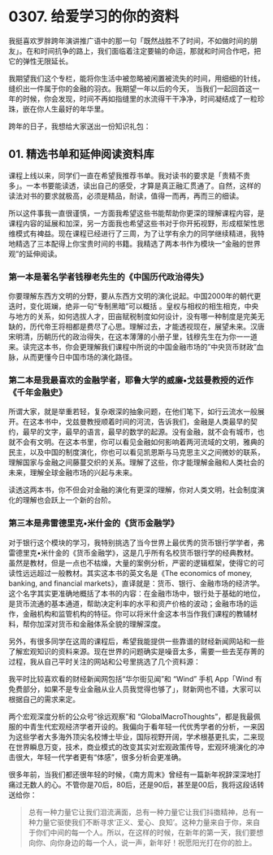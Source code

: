 # 0307. 给爱学习的你的资料

我挺喜欢罗胖跨年演讲推广语中的那一句「既然战胜不了时间，不如做时间的朋友」。在和时间抗争的路上，我们面临着注定要输的命运，那就和时间合作吧，把它的弹性无限延长。

我期望我们这个专栏，能将你生活中被忽略被闲置被流失的时间，用细细的针线，缝织出一件属于你的金融的羽衣。我期望一年以后的今天， 当我们一起回首这一年的时候，你会发现，时间不再如指缝里的水流得干干净净，时间凝结成了一粒珍珠，嵌在你人生最好的年华里。

跨年的日子，我想给大家送出一份知识礼包： 

## 01. 精选书单和延伸阅读资料库

课程上线以来，同学们一直在希望我推荐书单。我对读书的要求是「贵精不贵多」。一本书要能读透，读出自己的感受，才算是真正融汇贯通了。自然，这样的读法对书的要求就极高，必须是精品，耐读，值得一而再，再而三的细读。

所以这件事我一直很谨慎，一方面我希望这些书能帮助你更深的理解课程内容，是课程内容的延展和加深，另一方面我也希望这些书对于你开拓视野，形成框架性思维模式有裨益。现在课程已经进行了三周，为了让学有余力的同学继续精进，我特地精选了三本配得上你宝贵时间的书籍。我精选了两本书作为模块一“金融的世界观”的延伸阅读。

### 第一本是著名学者钱穆老先生的《中国历代政治得失》

你要理解东西方文明的分野，要从东西方文明的演化说起。中国2000年的朝代更迭时，变化斑斓，绝非一句“专制黑暗”可以概括 。皇权与相权的相生相克，中央与地方的关系，如何选拔人才，田亩赋税制度如何设计，没有哪一种制度是完美无缺的，历代帝王将相都是费尽了心思。理解过去，才能透视现在，展望未来。汉唐宋明清，历朝历代的政治得失，在这本薄薄的小册子里，钱穆先生在为你一一道来。读完这本书，你会更理解我们课程中所说的中国金融市场的”中央货币财政”血脉，从而更懂今日中国市场的演化路径。

### 第二本是我最喜欢的金融学者，耶鲁大学的威廉•戈兹曼教授的近作《千年金融史》

所谓大家，就是举重若轻，复杂艰深的抽象问题，在他们笔下，如行云流水一般展开。在这本书中，戈兹曼教授顺着时间的河流，告诉我们，金融是人类最早的契约，最早的文字，最早的语言，最早的数学的起源。没有金融，就不会有城市，也就不会有文明。在这本书里，你可以看见金融如何影响着两河流域的文明，雅典的民主，以及中国的制度演化，你也可以看见凯恩斯与马克思主义之间微妙的联系，理解国家与金融之间藤蔓交织的关系。理解了这些，你才能理解金融和人类社会的未来，理解全球金融市场的兴起与未来。

读透这两本书，你不但会对金融的演化有更深的理解，你对人类文明，社会制度演化的理解也会跃上一个新的台阶。

### 第三本是弗雷德里克•米什金的《货币金融学》

对于银行这个模块的学习，我特别挑选了当今世界上最优秀的货币银行学学者，弗雷德里克•米什金的《货币金融学》，这是几乎所有名校货币银行学的经典教材。虽然是教材，但是一点也不枯燥，大量的案例分析，严密的逻辑框架，使得它的可读性远远超过一般教材。其实这本书的英文名是《The economics of money, banking, and financial markets》，直译就是：货币、银行、金融市场的经济学。这个名字其实更准确地概括了本书的内容：在金融市场中，银行处于基础的地位，是货币流通的基本通道，帮助决定利率的水平和资产价格的波动；金融市场的运作，金融机构和监管机构的特征。你可以将米什金这本书当作我们课程的教辅材料，帮你加深对货币和金融体系全貌的理解深度。

另外，有很多同学在这周的课程后，希望我能提供一些靠谱的财经新闻网站和一些了解宏观知识的资料来源。现在世界的问题确实是噪音太多，需要一些去芜存菁的过程，我从自己平时关注的网站和公号里挑选了几个资料源：

我平时比较喜欢看的财经新闻网包括“华尔街见闻”和 “Wind” 手机 App「Wind 有免费部分，如果不是专业金融从业人员我觉得也够了」，财新网也不错，大家可以根据自己的需求来定。

两个宏观深度分析的公众号“徐远观察”和 “GlobalMacroThoughts”，都是我最佩服的中青生代宏观经济学者开设的。我偏向于看年轻一代优秀学者的分析，一来因为这些学者大多海外顶尖名校博士毕业，国际视野开阔，学术根基更扎实，二来现在世界瞬息万变，技术，商业模式的改变其实对宏观政策传导，宏观环境演化的冲击很大，年轻一代学者更有“体感”，很多分析会更准确。

很多年前，当我们都还很年轻的时候，《南方周末》曾经有一篇新年祝辞深深地打痛过无数人的心。不管你是70后，80后，还是90后，甚至是00后，我将这段话转送给你：

> 总有一种力量它让我们泪流满面，总有一种力量它让我们抖擞精神，总有一种力量它驱使我们不断寻求‘正义、爱心、良知’。这种力量来自于你，来自于你们中间的每一个人。所以，在这样的时候，在新年的第一天，我们要想向你、向你身边的每一个人，说一声，新年好！祝愿阳光打在你的脸上。
